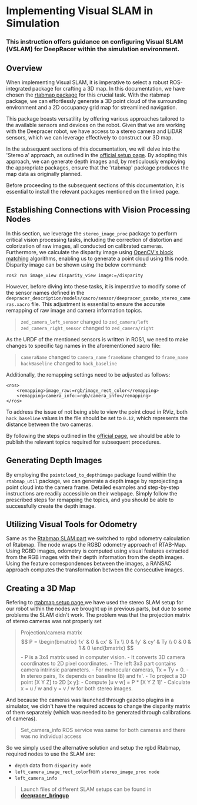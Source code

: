 # Implementing Visual SLAM in Simulation

### This instruction offers guidance on configuring Visual SLAM (VSLAM) for DeepRacer within the simulation environment. 

## Overview
When implementing Visual SLAM, it is imperative to select a robust ROS-integrated package for crafting a 3D map. In this documentation, we have chosen the [rtabmap package](http://wiki.ros.org/rtabmap_ros) for this crucial task. With the rtabmap package, we can effortlessly generate a 3D point cloud of the surrounding environment and a 2D occupancy grid map for streamlined navigation.

This package boasts versatility by offering various approaches tailored to the available sensors and devices on the robot. Given that we are working with the Deepracer robot, we have access to a stereo camera and LiDAR sensors, which we can leverage effectively to construct our 3D map.

In the subsequent sections of this documentation, we will delve into the 'Stereo a' approach, as outlined in the [official setup page](http://wiki.ros.org/rtabmap_ros/Tutorials/SetupOnYourRobot). By adopting this approach, we can generate depth images and, by meticulously employing the appropriate packages, ensure that the 'rtabmap' package produces the map data as originally planned.

Before proceeding to the subsequent sections of this documentation, it is essential to install the relevant packages mentioned on the linked page.

## Establishing Connections with Vision Processing Nodes
In this section, we leverage the `stereo_image_proc` package to perform critical vision processing tasks, including the correction of distortion and colorization of raw images, all conducted on calibrated cameras. Furthermore, we calculate the disparity image using [OpenCV's block matching](https://docs.opencv.org/2.4/modules/calib3d/doc/camera_calibration_and_3d_reconstruction.html#stereobm) algorithms, enabling us to generate a point cloud using this node. Disparity image can be shown using the below command:

	ros2 run image_view disparity_view image:=/disparity

However, before diving into these tasks, it is imperative to modify some of the sensor names defined in the `deepracer_description/models/xacro/sensor/deepracer_gazebo_stereo_cameras.xacro` file. This adjustment is essential to ensure the accurate remapping of raw image and camera information topics.
> `zed_camera_left_sensor` changed to `zed_camera/left`
>  `zed_camera_right_sensor` changed to `zed_camera/right`

As the URDF of the mentioned sensors is written in ROS1, we need to make changes to specific tag names in the aforementioned xacro file:

> `cameraName` changed to `camera_name`
> `frameName` changed to `frame_name`
> `hackBaseline` changed to `hack_baseline`

Additionally, the remapping settings need to be adjusted as follows:
```
<ros>
    <remapping>image_raw:=rgb/image_rect_color</remapping>
    <remapping>camera_info:=rgb/camera_info</remapping>
</ros>
```
To address the issue of not being able to view the point cloud in RViz, both `hack_baseline` values in the file should be set to `0.12`, which represents the distance between the two cameras.

By following the steps outlined in the [official page](http://wiki.ros.org/stereo_image_proc), we should be able to publish the relevant topics required for subsequent procedures.

## Generating Depth Images
By employing the `pointcloud_to_depthimage` package found within the `rtabmap_util` package, we can generate a depth image by reprojecting a point cloud into the camera frame.
Detailed examples and step-by-step instructions are readily accessible on their webpage. Simply follow the prescribed steps for remapping the topics, and you should be able to successfully create the depth image.

## Utilizing Visual Tools for Odometry
Same as the [Rtabmap SLAM part](https://github.com/redHaunter/aws-deepracer/tree/main/Visual_SLAM_Instructions_Sim.md#Creating-a-3D-Map) we switched to rgbd odometry calculation of Rtabmap.
The node wraps the RGBD odometry approach of RTAB-Map. Using RGBD images, odometry is computed using visual features extracted from the RGB images with their depth information from the depth images. Using the feature correspondences between the images, a RANSAC approach computes the transformation between the consecutive images.

## Creating a 3D Map
Refering to [rtabmap setup page ](http://wiki.ros.org/rtabmap_ros/Tutorials/SetupOnYourRobot#A2D_laser_only) we have used the stereo SLAM setup for our robot within the nodes we brought up in previous parts, but due to some problems the SLAM didn't work.
The problem was that the projection matrix of stereo cameras was not properly set

>Projection/camera matrix
$$ P = \begin{bmatrix} fx' & 0 & cx' & Tx \\ 0 & fy' & cy' & Ty \\ 0 & 0 & 1 & 0 \end{bmatrix} $$
	-   P is a 3x4 matrix used in computer vision.
	-   It converts 3D camera coordinates to 2D pixel coordinates.
	-   The left 3x3 part contains camera intrinsic parameters.
	-   For monocular cameras, Tx = Ty = 0.
	-   In stereo pairs, Tx depends on baseline (B) and fx'.
	-   To project a 3D point [X Y Z] to 2D [x y]:
	    -   Compute [u v w] = P * [X Y Z 1]'
	    -   Calculate x = u / w and y = v / w for both stereo images.

And because the cameras was launched through gazebo plugins in a simulator, we didn't have the required access to change the disparity matrix of them separately (which was needed to be generated through calibrations of cameras).
> Set_camera_info ROS service was same for both cameras and there was no individual access

So we simply used the alternative solution and setup the rgbd Rtabmap, required nodes to use the SLAM are:
- `depth` data from `disparity node`
- `left_camera_image_rect_color`from `stereo_image_proc node`
-  `left_camera_info`

> Launch files of different SLAM setups can be found in **[deepracer_bringup](https://github.com/redHaunter/aws-deepracer/tree/main/deepracer_bringup)**
